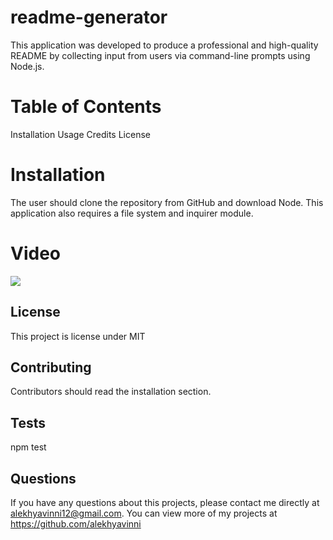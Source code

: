 # readme-generator
This application was developed to produce a professional and high-quality README by collecting input from users via command-line prompts using Node.js.

# Table of Contents
Installation
Usage
Credits
License


# Installation
 The user should clone the repository from GitHub and download Node. This application also requires a file system and inquirer module. 

# Video  
  <img src="utils/readmeVideo.gif"><br>


 ## License 
  This project is license under MIT

  ## Contributing 
  Contributors should read the installation section. 

  ## Tests
  npm test

  ## Questions
  If you have any questions about this projects, please contact me directly at alekhyavinni12@gmail.com. You can view more of my projects at https://github.com/alekhyavinni
